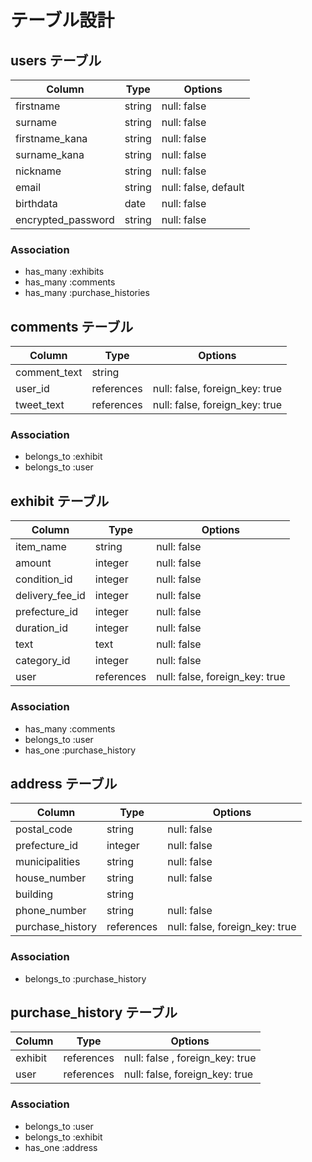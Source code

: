 # テーブル設計

## users テーブル

| Column             | Type   | Options             |
| ------------------ | ------ | ------------------- |
| firstname          | string | null: false         |
| surname            | string | null: false         |
| firstname_kana     | string | null: false         |
| surname_kana       | string | null: false         |
| nickname           | string | null: false         |
| email              | string | null: false, default|
| birthdata          | date   | null: false         |
| encrypted_password | string | null: false         |

### Association

- has_many :exhibits
- has_many :comments
- has_many :purchase_histories 

## comments テーブル

| Column       | Type       | Options                        |
| ------------ | ---------- | ------------------------------ |
| comment_text | string     |                                |
| user_id      | references | null: false, foreign_key: true |
| tweet_text   | references | null: false, foreign_key: true |

### Association

- belongs_to :exhibit
- belongs_to :user

## exhibit テーブル

| Column          | Type       | Options                        |
| --------------- | ---------- | ------------------------------ |
| item_name       | string     | null: false                    |
| amount          | integer    | null: false                    |
| condition_id    | integer    | null: false                    |
| delivery_fee_id | integer    | null: false                    |
| prefecture_id   | integer    | null: false                    |
| duration_id     | integer    | null: false                    |
| text            | text       | null: false                    |
| category_id     | integer    | null: false                    |
| user            | references | null: false, foreign_key: true |

### Association

- has_many :comments
- belongs_to :user
- has_one :purchase_history

## address テーブル

| Column           | Type       | Options                        |
| -------------    | ---------- | ------------------------------ |
| postal_code      | string     | null: false                    |
| prefecture_id    | integer    | null: false                    |
| municipalities   | string     | null: false                    |
| house_number     | string     | null: false                    |
| building         | string     |                                |
| phone_number     | string     | null: false                    |
| purchase_history | references | null: false, foreign_key: true |

### Association

- belongs_to :purchase_history

## purchase_history テーブル

| Column  | Type       | Options                        |
| ------  | ---------- | ------------------------------ |
| exhibit | references | null: false , foreign_key: true|
| user    | references | null: false, foreign_key: true |

### Association

- belongs_to :user
- belongs_to :exhibit
- has_one :address


